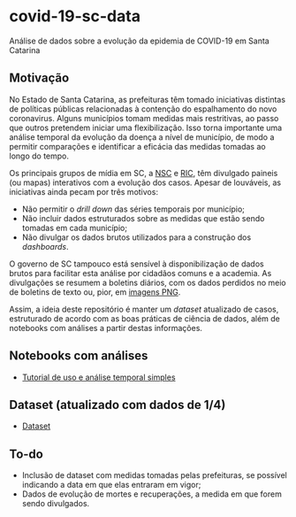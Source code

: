 # covid-19-sc-data
Análise de dados sobre a evolução da epidemia de COVID-19 em Santa Catarina

## Motivação
No Estado de Santa Catarina, as prefeituras têm tomado iniciativas distintas de políticas públicas relacionadas à contenção do espalhamento do novo coronavirus. Alguns municípios tomam medidas mais restritivas, ao passo que outros pretendem iniciar uma flexibilização. Isso torna importante uma análise temporal da evolução da doença a nível de município, de modo a permitir comparações e identificar a eficácia das medidas tomadas ao longo do tempo.

Os principais grupos de mídia em SC, a [NSC](https://www.nsctotal.com.br/coronavirus/mapa-de-evolucao-do-virus) e [RIC](https://ndmais.com.br/coronavirus/mapa-coronavirus), têm divulgado paineis (ou mapas) interativos com a evolução dos casos. Apesar de louváveis, as iniciativas ainda pecam por três motivos:

* Não permitir o *drill down* das séries temporais por município;
* Não incluir dados estruturados sobre as medidas que estão sendo tomadas em cada município;
* Não divulgar os dados brutos utilizados para a construção dos *dashboards*.

O governo de SC tampouco está sensível à disponibilização de dados brutos para facilitar esta análise por cidadãos comuns e a academia. As divulgações se resumem a boletins diários, com os dados perdidos no meio de boletins de texto ou, pior, em [imagens PNG](http://www.coronavirus.sc.gov.br/boletins/).

Assim, a ideia deste repositório é manter um *dataset* atualizado de casos, estruturado de acordo com as boas práticas de ciência de dados, além de notebooks com análises a partir destas informações.

## Notebooks com análises

* [Tutorial de uso e análise temporal simples](https://github.com/zelacerda/covid-19-sc-data/blob/master/corona_sc.ipynb)

## Dataset (atualizado com dados de 1/4)

* [Dataset](https://github.com/zelacerda/covid-19-sc-data/blob/master/dataset.csv)

## To-do

* Inclusão de dataset com medidas tomadas pelas prefeituras, se possível indicando a data em que elas entraram em vigor;
* Dados de evolução de mortes e recuperações, a medida em que forem sendo divulgados.
